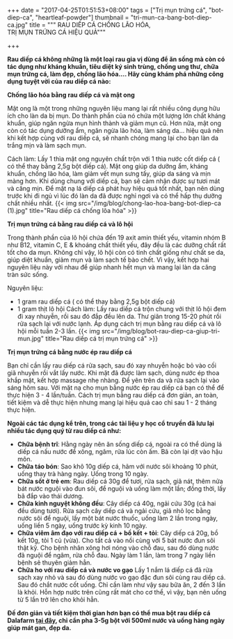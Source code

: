 +++
date = "2017-04-25T01:51:53+08:00"
tags = ["Trị mụn trứng cá", "bot-diep-ca", "heartleaf-powder"]
thumbnail = "tri-mun-ca-bang-bot-diep-ca.jpg"
title = """ RAU DIẾP CÁ CHỐNG LÃO HÓA,  
 TRỊ MỤN TRỨNG CÁ HIỆU QUẢ"""

+++

**Rau diếp cá không những là một loại rau gia vị dùng để ăn sống mà còn có tác dụng như kháng khuẩn, tiêu diệt ký sinh trùng, chống ung thư, chữa mụn trứng cá, làm đẹp, chống lão hóa…. Hãy cùng khám phá những công dụng tuyệt vời của rau diếp cá nào:**<!--more-->

**Chống lão hóa bằng rau diếp cá và mật ong**

Mật ong là một trong những nguyên liệu mang lại rất nhiều công dụng hữu ích cho làn da bị mụn. Do thành phần của nó chứa một lượng lớn chất kháng khuẩn, giúp ngăn ngừa mụn hình thành và giảm mụn cũ. Hơn nữa, mật ong còn có tác dụng dưỡng ẩm, ngăn ngừa lão hóa, làm sáng da… hiệu quả nên khi kết hợp cùng với rau diếp cá, sẽ nhanh chóng mang lại cho bạn làn da trắng mịn và làm sạch mụn.

Cách làm: Lấy 1 thìa mật ong nguyên chất trộn với 1 thìa nước cốt diếp cá ( có thể thay bằng 2,5g bột diếp cá). Mật ong giúp da dưỡng ẩm, kháng khuẩn, chống lão hóa, làm giảm vết mụn sưng tấy, giúp da sáng và mịn màng hơn. Khi dùng chung với diếp cá, bạn sẽ cảm nhận được sự tươi mát và căng mịn.
Để mặt nạ lá diếp cá phát huy hiệu quả tốt nhất, bạn nên dùng trước khi đi ngủ vì lúc đó làn da đã được nghỉ ngơi và có thể hấp thụ dưỡng chất nhiều nhất.
{{< img src="/img/blog/chong-lao-hoa-bang-bot-diep-ca (1).jpg" title="Rau diếp cá chống lõa hóa" >}} 

**Trị mụn trứng cá bằng rau diếp cá và lô hội**

Trong thành phần của lô hội chứa đến 19 axit amin thiết yếu, vitamin nhóm B như B12, vitamin C, E & khoáng chất thiết yếu, đây đều là các dưỡng chất rất tốt cho da mụn. Không chỉ vậy, lô hội còn có tinh chất giống như chất se da, giúp diệt khuẩn, giảm mụn và làm sạch tế bào chết. Vì vậy, kết hợp hai nguyên liệu này với nhau để giúp nhanh hết mụn và mang lại làn da căng tràn sức sống.

 Nguyên liệu:
 
- 1 gram rau diếp cá ( có thể thay bằng 2,5g bột diếp cá)
- 1 gram thịt lô hội 
Cách làm: Lấy rau diếp cá trộn chung với thịt lô hội đem đi xay nhuyễn, rồi sau đó đắp đều lên da. Thư giãn trong 15-20 phút rồi rửa sạch lại với nước lạnh. Áp dụng cách trị mụn bằng rau diếp cá và lô hội mỗi tuần 2-3 lần.
{{< img src="/img/blog/bot-rau-diep-ca-giup-tri-mun.jpg" title="Rau diếp cá trị mụn trứng cá" >}} 

**Trị mụn trứng cá bằng nước ép rau diếp cá**

Bạn chỉ cần lấy rau diếp cá rửa sạch, sau đó xay nhuyễn hoặc bỏ vào cối giã nhuyễn rồi vắt lấy nước. Khi mặt đã được làm sạch, dùng nước ép thoa khắp mặt, kết hợp massage nhẹ nhàng. Để yên trên da và rửa sạch lại vào sáng hôm sau. Với mặt nạ cho mụn bằng nước ép rau diếp cá bạn có thể để thực hiện 3 - 4 lần/tuần.
Cách trị mụn bằng rau diếp cá đơn giản, an toàn, tiết kiệm và dễ thực hiện nhưng mang lại hiệu quả cao chỉ sau 1 - 2 tháng thực hiện.

**Ngoài các tác dụng kể trên, trong các tài liệu y học cổ truyền đã lưu lại nhiều tác dụng quý từ rau diếp cá như:** 

- **Chữa bệnh trĩ**: Hằng ngày nên ăn sống diếp cá, ngoài ra có thể dùng lá diếp cá nấu nước để xông, ngâm, rửa lúc còn ấm. Bã còn lại dịt vào hậu môn.
- **Chữa táo bón**: Sao khô 10g diếp cá, hãm với nước sôi khoảng 10 phút, uống thay trà hàng ngày. Uống trong 10 ngày.
- **Chữa sốt ở trẻ em**: Rau diếp cá 30g để tươi, rửa sạch, giã nát, thêm nửa bát nước nguội vào đun sôi, để nguội và uống làm một lần; đồng thời, lấy bã đắp vào thái dương.
- **Chữa kinh nguyệt không đều**: Cây diếp cá 40g, ngải cứu 30g (cả hai đều dùng tươi). Rửa sạch cây diếp cá và ngải cứu, giã nhỏ lọc bằng nước sôi để nguội, lấy một bát nước thuốc, uống làm 2 lần trong ngày, uống liền 5 ngày, uống trước kỳ kinh 10 ngày.
- **Chữa viêm âm đạo với rau diếp cá + bồ kết + tỏi**: Cây diếp cá 20g, bồ kết 10g, tỏi 1 củ (vừa). Cho tất cả vào nồi cùng với 5 bát nước đun sôi thật kỹ. Cho bệnh nhân xông hơi nóng vào chỗ đau, sau đó dùng nước đã nguội để ngâm, rửa chỗ đau. Ngày làm 1 lần, làm trong 7 ngày liền bệnh sẽ thuyên giảm hẳn.
- **Chữa ho với rau diếp cá và nước vo gạo**
Lấy 1 nắm lá diếp cá đã rửa sạch xay nhỏ và sau đó dùng nước vo gạo đặc đun sôi cùng rau diếp cá. Sau đó chắt nước cốt uống.
Chỉ cần làm như vậy sau bữa ăn, 2 đến 3 lần là khỏi. Hỗn hợp nước trên cũng rất mát cho cơ thể, vì vậy, bạn nên uống từ 5 lần trở lên cho khỏi hẳn.

**Đế đơn giản và tiết kiệm thời gian hơn bạn có thể mua bột rau diếp cá Dalafarm [tại đây](/san-pham/bot-rau-diep-ca-50g/), chỉ cần pha 3-5g bột với 500ml nước và uống hàng ngày giúp mát gan, đẹp da.**


